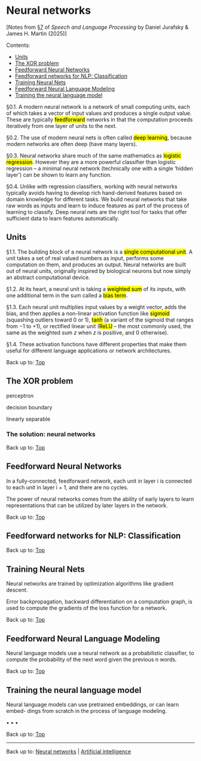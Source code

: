 # Neural networks

\[Notes from [§7](https://web.stanford.edu/~jurafsky/slp3/7.pdf) of *Speech and Language Processing* by Daniel Jurafsky & James H. Martin (2025)\]

Contents:
- [Units](#units)
- [The XOR problem](#the-xor-problem)
- [Feedforward Neural Networks](#feedforward-neural-networks)
- [Feedforward networks for NLP: Classification](#feedforward-networks-for-nlp-classification)
- [Training Neural Nets](#training-neural-nets)
- [Feedforward Neural Language Modeling](#feedforward-neural-language-modeling)
- [Training the neural language model](#training-the-neural-language-model)

§0.1. A modern neural network is a network of small computing units, each of which takes a vector of input values and produces a single output value. These are typically <mark>feedforward</mark> networks in that the computation proceeds iteratively from one layer of units to the next. 

§0.2. The use of modern neural nets is often called <mark>deep learning</mark>, because modern networks are often deep (have many layers).

§0.3. Neural networks share much of the same mathematics as <mark>logistic regression</mark>. However they are a more powerful classifier than logistic regression – a minimal neural network (technically one with a single ‘hidden layer’) can be shown to learn any function.

§0.4. Unlike with regression classifiers, working with neural networks typically avoids having to develop rich hand-derived features based on domain knowledge for different tasks. We build neural networks that take raw words as inputs and learn to induce features as part of the process of learning to classify. Deep neural nets are the right tool for tasks that offer sufficient data to learn features automatically.

## Units

§1.1. The building block of a neural network is a <mark>single computational unit</mark>. A unit takes a set of real valued numbers as input, performs some computation on them, and produces an output. Neural networks are built out of neural units, originally inspired by biological neurons but now simply an abstract computational device.

§1.2. At its heart, a neural unit is taking a <mark>weighted sum</mark> of its inputs, with one additional term in the sum called a <mark>bias term</mark>. 

§1.3. Each neural unit multiplies input values by a weight vector, adds the bias, and then applies a non-linear activation function like <mark>sigmoid</mark> (squashing outliers toward $0$ or $1$), <mark>tanh</mark> (a variant of the sigmoid that ranges from $-1$ to $+1$), or rectified linear unit (<mark>ReLU</mark> – the most commonly used, the same as the weighted sum $z$ when $z$ is positive, and $0$ otherwise).

§1.4. These activation functions have different properties that make them useful for different language applications or network architectures.

Back up to: [Top](#)

## The XOR problem

perceptron

decision boundary

linearly separable

### The solution: neural networks

Back up to: [Top](#)

## Feedforward Neural Networks

In a fully-connected, feedforward network, each unit in layer i is connected to each unit in layer i + 1, and there are no cycles.

The power of neural networks comes from the ability of early layers to learn representations that can be utilized by later layers in the network.

Back up to: [Top](#)

## Feedforward networks for NLP: Classification

Back up to: [Top](#)

## Training Neural Nets

Neural networks are trained by optimization algorithms like gradient descent.

Error backpropagation, backward differentiation on a computation graph, is used to compute the gradients of the loss function for a network.

Back up to: [Top](#)

## Feedforward Neural Language Modeling

Neural language models use a neural network as a probabilistic classifier, to compute the probability of the next word given the previous n words.

Back up to: [Top](#)

## Training the neural language model

Neural language models can use pretrained embeddings, or can learn embed- dings from scratch in the process of language modeling.

• 
• 
• 


Back up to: [Top](#)

----

Back up to: [Neural networks](index.md) | [Artificial intelligence](../index.md)

